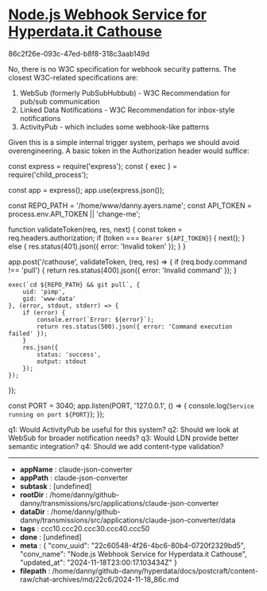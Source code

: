 # [Node.js Webhook Service for Hyperdata.it Cathouse](https://claude.ai/chat/22c60548-4f26-4bc6-80b4-0720f2329bd5)

86c2f26e-093c-47ed-b8f8-318c3aab149d

 No, there is no W3C specification for webhook security patterns. The closest W3C-related specifications are:

1. WebSub (formerly PubSubHubbub) - W3C Recommendation for pub/sub communication
2. Linked Data Notifications - W3C Recommendation for inbox-style notifications
3. ActivityPub - which includes some webhook-like patterns

Given this is a simple internal trigger system, perhaps we should avoid overengineering. A basic token in the Authorization header would suffice:

<antArtifact identifier="webhook-service" type="application/vnd.ant.code" language="javascript" title="Simple Token Auth Service">
const express = require('express');
const { exec } = require('child_process');

const app = express();
app.use(express.json());

const REPO_PATH = '/home/www/danny.ayers.name';
const API_TOKEN = process.env.API_TOKEN || 'change-me';

function validateToken(req, res, next) {
    const token = req.headers.authorization;
    if (token === `Bearer ${API_TOKEN}`) {
        next();
    } else {
        res.status(401).json({ error: 'Invalid token' });
    }
}

app.post('/cathouse', validateToken, (req, res) => {
    if (req.body.command !== 'pull') {
        return res.status(400).json({ error: 'Invalid command' });
    }

    exec(`cd ${REPO_PATH} && git pull`, {
        uid: 'pimp',
        gid: 'www-data'
    }, (error, stdout, stderr) => {
        if (error) {
            console.error(`Error: ${error}`);
            return res.status(500).json({ error: 'Command execution failed' });
        }
        res.json({ 
            status: 'success',
            output: stdout 
        });
    });
});

const PORT = 3040;
app.listen(PORT, '127.0.0.1', () => {
    console.log(`Service running on port ${PORT}`);
});
</antArtifact>

q1: Would ActivityPub be useful for this system?
q2: Should we look at WebSub for broader notification needs?
q3: Would LDN provide better semantic integration?
q4: Should we add content-type validation?

---

* **appName** : claude-json-converter
* **appPath** : claude-json-converter
* **subtask** : [undefined]
* **rootDir** : /home/danny/github-danny/transmissions/src/applications/claude-json-converter
* **dataDir** : /home/danny/github-danny/transmissions/src/applications/claude-json-converter/data
* **tags** : ccc10.ccc20.ccc30.ccc40.ccc50
* **done** : [undefined]
* **meta** : {
  "conv_uuid": "22c60548-4f26-4bc6-80b4-0720f2329bd5",
  "conv_name": "Node.js Webhook Service for Hyperdata.it Cathouse",
  "updated_at": "2024-11-18T23:00:17.103434Z"
}
* **filepath** : /home/danny/github-danny/hyperdata/docs/postcraft/content-raw/chat-archives/md/22c6/2024-11-18_86c.md